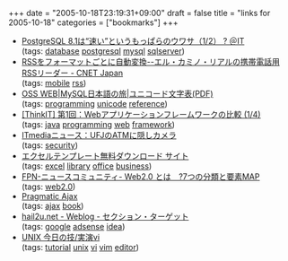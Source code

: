 +++
date = "2005-10-18T23:19:31+09:00"
draft = false
title = "links for 2005-10-18"
categories = ["bookmarks"]
+++

<ul>
	<li>
		<div><a href="http://www.atmarkit.co.jp/fdb/rensai/dbwatch2005/dbwatch200510_1.html">PostgreSQL 8.1は“速い”というもっぱらのウワサ（1/2） ? ＠IT</a></div>
		<div>(tags: <a href="http://del.icio.us/nobu666/database">database</a> <a href="http://del.icio.us/nobu666/postgresql">postgresql</a> <a href="http://del.icio.us/nobu666/mysql">mysql</a> <a href="http://del.icio.us/nobu666/sqlserver">sqlserver</a>)</div>
	</li>
	<li>
		<div><a href="http://japan.cnet.com/news/media/story/0,2000047715,20088972,00.htm?ref=rss">RSSをフォーマットごとに自動変換--エル・カミノ・リアルの携帯電話用RSSリーダー - CNET Japan</a></div>
		<div>(tags: <a href="http://del.icio.us/nobu666/mobile">mobile</a> <a href="http://del.icio.us/nobu666/rss">rss</a>)</div>
	</li>
	<li>
		<div><a href="http://oss.timedia.co.jp/index.fcgi/kahua-web/show/MySQL%C6%FC%CB%DC%B8%EC%A4%CE%CE%B9/%A5%E6%A5%CB%A5%B3%A1%BC%A5%C9%CA%B8%BB%FA%C9%BD(PDF)">OSS WEB|MySQL日本語の旅|ユニコード文字表(PDF)</a></div>
		<div>(tags: <a href="http://del.icio.us/nobu666/programming">programming</a> <a href="http://del.icio.us/nobu666/unicode">unicode</a> <a href="http://del.icio.us/nobu666/reference">reference</a>)</div>
	</li>
	<li>
		<div><a href="http://www.thinkit.co.jp/free/compare/13/1/1.html">[ThinkIT] 第1回：Webアプリケーションフレームワークの比較 (1/4)</a></div>
		<div>(tags: <a href="http://del.icio.us/nobu666/java">java</a> <a href="http://del.icio.us/nobu666/programming">programming</a> <a href="http://del.icio.us/nobu666/web">web</a> <a href="http://del.icio.us/nobu666/framework">framework</a>)</div>
	</li>
	<li>
		<div><a href="http://www.itmedia.co.jp/news/articles/0510/18/news025.html">ITmediaニュース：UFJのATMに隠しカメラ</a></div>
		<div>(tags: <a href="http://del.icio.us/nobu666/security">security</a>)</div>
	</li>
	<li>
		<div><a href="http://www.juno-e.com/">エクセルテンプレート無料ダウンロード サイト</a></div>
		<div>(tags: <a href="http://del.icio.us/nobu666/excel">excel</a> <a href="http://del.icio.us/nobu666/library">library</a> <a href="http://del.icio.us/nobu666/office">office</a> <a href="http://del.icio.us/nobu666/business">business</a>)</div>
	</li>
	<li>
		<div><a href="http://www.future-planning.net/x/modules/news/article.php?storyid=863">FPN-ニュースコミュニティ- Web2.0 とは　?7つの分類と要素MAP</a></div>
		<div>(tags: <a href="http://del.icio.us/nobu666/web2.0">web2.0</a>)</div>
	</li>
	<li>
		<div><a href="http://www.pragmaticprogrammer.com/titles/ajax/">Pragmatic Ajax</a></div>
		<div>(tags: <a href="http://del.icio.us/nobu666/ajax">ajax</a> <a href="http://del.icio.us/nobu666/book">book</a>)</div>
	</li>
	<li>
		<div><a href="http://hail2u.net/blog/internet/section-target.html">hail2u.net - Weblog - セクション・ターゲット</a></div>
		<div>(tags: <a href="http://del.icio.us/nobu666/google">google</a> <a href="http://del.icio.us/nobu666/adsense">adsense</a> <a href="http://del.icio.us/nobu666/idea">idea</a>)</div>
	</li>
	<li>
		<div><a href="http://pine.zero.ad.jp/~zbm97210/unix/vim.html">UNIX 今日の技/実演vi</a></div>
		<div>(tags: <a href="http://del.icio.us/nobu666/tutorial">tutorial</a> <a href="http://del.icio.us/nobu666/unix">unix</a> <a href="http://del.icio.us/nobu666/vi">vi</a> <a href="http://del.icio.us/nobu666/vim">vim</a> <a href="http://del.icio.us/nobu666/editor">editor</a>)</div>
	</li>
</ul>
